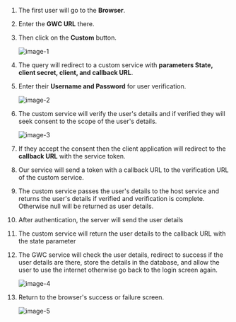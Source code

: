 
1. The first user will go to the **Browser**.
2. Enter the **GWC URL** there.
3. Then click on the **Custom** button.

   ![image-1](https://github.com/Nancypatel1103/ComplianceClient/assets/153616269/670814db-6f3f-4532-a79d-52493b86d32b)

4. The query will redirect to a custom service with **parameters State, client secret, client, and callback URL**.

5. Enter their **Username and Password** for user verification.

    ![image-2](https://github.com/Nancypatel1103/ComplianceClient/assets/153616269/e0abee1d-5e5e-4caa-acd3-da38c1bae28c)


6. The custom service will verify the user's details and if verified they will seek consent to the scope of the user's details.

    ![image-3](https://github.com/Nancypatel1103/ComplianceClient/assets/153616269/f52987bd-f1ec-4a7f-b731-beb64341b773)

7. If they accept the consent then the client application will redirect to the **callback URL** with the service token.
8. Our service will send a token with a callback URL to the verification URL of the custom service.
9. The custom service passes the user's details to the host service and returns the user's details if verified and verification is complete. Otherwise null will be returned as user details.
10. After authentication, the server will send the user details
11. The custom service will return the user details to the callback URL with the state parameter
12. The GWC service will check the user details, redirect to success if the user details are there, store the details in the database, and allow the user to use the internet otherwise go back to the login screen again.

    ![image-4](https://github.com/Nancypatel1103/ComplianceClient/assets/153616269/6a6c831b-949e-438e-9a23-f0275ff3dffd)

13. Return to the browser's success or failure screen.

    ![image-5](https://github.com/Nancypatel1103/ComplianceClient/assets/153616269/29a2e43d-9ce2-4357-9134-c060c4b5f3c8)

